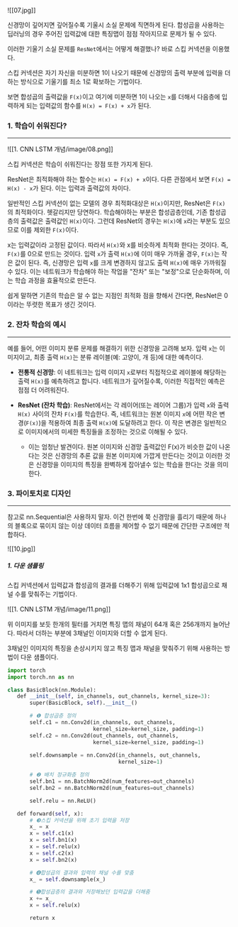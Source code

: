 ![[07.jpg]]

신경망이 깊어지면 깊어질수록 기울시 소실 문제에 직면하게 된다. 합성곱을 사용하는 딥러닝의 경우 주어진 입력값에 대한 특징맵이 점점 작아지므로 문제가 될 수 있다.

이러한 기울기 소실 문제를 `ResNet`에서는 어떻게 해결했나? 바로 스킵 커넥션을 이용했다.

스킵 커넥션은 자기 자신을 미분하면 1이 나오기 때문에 신경망의 출력 부분에 입력을 더하는 방식으로 기울기를 최소 1로 확보하는 기법이다.

보면 합성곱의 출력값을 `F(x)`이고 여기에 미분하면 1이 나오는 `x`를 더해서 다음층에 입력하게 되는 입력값의 함수를 `H(x) = F(x) + x`가 된다.


### 1. 학습이 쉬워진다?
---
![[1. CNN LSTM 개념/image/08.png]]

스킵 커넥션은 학습이 쉬워진다는 장점 또한 가지게 된다. 

ResNet은 최적화해야 하는 함수는 `H(x) = F(x) + x`이다. 다른 관점에서 보면 `F(x) = H(x) - x`가 된다. 이는 입력과 출력값의 차이다. 

일반적인 스킵 커넥션이 없는 모델의 경우 최적화대상은 `H(x)`이지만, ResNet은 `F(x)`의 최적화이다. 헷갈리지만 당연하다. 학습해야하는 부분은 합성곱층인데, 기존 합성곱층의 출력값은 출력값인 `H(x)`이다. 그런데 ResNet의 경우는 `H(x)`에 `x`라는 부분도 있으므로 이를 제외한 `F(x)`이다.

x는 입력값이라 고정된 값이다. 따라서 `H(x)`와 x를 비슷하게 최적화 한다는 것이다. 즉, `F(x)`를 0으로 만드는 것이다. 입력 `x`가 출력 `H(x)`에 이미 매우 가까울 경우, `F(x)`는 작은 값이 된다. 즉, 신경망은 입력 `x`를 크게 변경하지 않고도 출력 `H(x)`에 매우 가까워질 수 있다. 이는 네트워크가 학습해야 하는 작업을 "잔차" 또는 "보정"으로 단순화하며, 이는 학습 과정을 효율적으로 만든다.

쉽게 말하면 기존의 학습은 알 수 없는 지점인 최적화 점을 향해서 간다면, ResNet은 0이라는 뚜렷한 목표가 생긴 것이다. 


### 2. 잔차 학습의 예시
---
예를 들어, 어떤 이미지 분류 문제를 해결하기 위한 신경망을 고려해 보자. 입력 `x`는 이미지이고, 최종 출력 `H(x)`는 분류 레이블(예: 고양이, 개 등)에 대한 예측이다.

- **전통적 신경망**: 이 네트워크는 입력 이미지 `x`로부터 직접적으로 레이블에 해당하는 출력 `H(x)`를 예측하려고 합니다. 네트워크가 깊어질수록, 이러한 직접적인 예측은 점점 더 어려워진다.

- **ResNet (잔차 학습)**: ResNet에서는 각 레이어(또는 레이어 그룹)가 입력 `x`와 출력 `H(x)` 사이의 잔차 `F(x)`를 학습한다. 즉, 네트워크는 원본 이미지 `x`에 어떤 작은 변경(`F(x)`)을 적용하여 최종 출력 `H(x)`에 도달하려고 한다. 이 작은 변경은 일반적으로 이미지에서의 미세한 특징들을 조정하는 것으로 이해될 수 있다. 
	- 이는 엄청난 발견이다. 원본 이미지와 신경망 출력값인 F(x)가 비슷한 값이 나온다는 것은 신경망의 추론 값을 원본 이미지에 가깝게 만든다는 것이고 이러한 것은 신경망을 이미지의 특징을 완벽하게 잡아낼수 있는 학습을 한다는 것을 의미한다.  


### 3. 파이토치로 디자인
---
참고로 nn.Sequential은 사용하지 말자. 이건 한번에 쭉 신경망을 흘리기 때문에 하나의 블록으로 묶이지 않는 이상 데이터 흐름을 제어할 수 없기 때문에 간단한 구조에만 적합하다.

![[10.jpg]]

##### 1. 다운 샘플링

스킵 커넥션에서 입력값과 합성곱의 결과를 더해주기 위해 입력값에 1x1 합성곱으로 채널 수를 맞춰주는 기법이다.

![[1. CNN LSTM 개념/image/11.png]]

위 이미지를 보듯 한개의 필터를 거치면 특징 맵의 채널이 64개 혹은 256개까지 늘어난다. 따라서 더하는 부분에 3채널인 이미지와 더할 수 없게 된다. 

3채널인 이미지의 특징을 손상시키지 않고 특징 맵과 채널을 맞춰주기 위해 사용하는 방법이 다운 샘플이다.

``` python
import torch
import torch.nn as nn

class BasicBlock(nn.Module):
   def __init__(self, in_channels, out_channels, kernel_size=3):
       super(BasicBlock, self).__init__()

       # ❶ 합성곱층 정의
       self.c1 = nn.Conv2d(in_channels, out_channels,
                           kernel_size=kernel_size, padding=1)
       self.c2 = nn.Conv2d(out_channels, out_channels,
                           kernel_size=kernel_size, padding=1)
                           
       self.downsample = nn.Conv2d(in_channels, out_channels,
                                   kernel_size=1)

       # ❷ 배치 정규화층 정의
       self.bn1 = nn.BatchNorm2d(num_features=out_channels)
       self.bn2 = nn.BatchNorm2d(num_features=out_channels)

       self.relu = nn.ReLU()

   def forward(self, x):
       # ❸스킵 커넥션을 위해 초기 입력을 저장
       x_ = x
       x = self.c1(x)
       x = self.bn1(x)
       x = self.relu(x)
       x = self.c2(x)
       x = self.bn2(x)

       # ➍합성곱의 결과와 입력의 채널 수를 맞춤
       x_ = self.downsample(x_)

       # ➎합성곱층의 결과와 저장해놨던 입력값을 더해줌
       x += x_
       x = self.relu(x)

       return x
```
